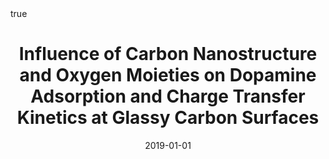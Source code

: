 ---
id: behanInfluenceCarbonNanostructure2019
title: Influence of Carbon Nanostructure and Oxygen Moieties on Dopamine Adsorption
  and Charge Transfer Kinetics at Glassy Carbon Surfaces
date: '2019-01-01'
authors:
- Behan, James A. and Grajkowski, Filip and Jayasundara, Dilushan R. and Vilella-Arribas,
  Laia and García-Melchor, Max and Colavita, Paula E.
doi: 10.1016/j.electacta.2019.02.103
publication: 'In: *Electrochimica Acta* 304'
publication_types:
- '1'
selected: false
tags: []
projects: []
math: true

---
